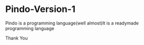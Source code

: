 # Pindo-Version-1
Pindo is a programming language(well almost)It is a readymade programming language

Thank You

